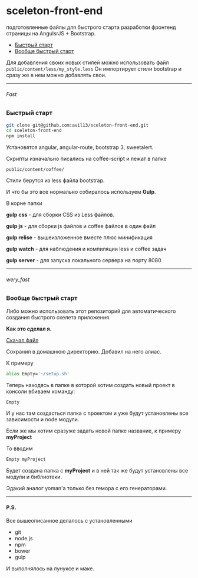 # sceleton-front-end

подготовленные файлы для быстрого старта разработки фронтенд страницы на AngulsrJS + Bootstrap.

* [Быстрый старт](#fast)
* [Вообще быстрый старт](#wery_fast)


Для добавления своих новых стилей можно использовать файл `public/content/less/my_style.less`
Он импортирует стили bootstrap и сразу же в нем можно добавлять свои.

* * *

###### Fast
### Быстрый старт

```bash
git clone git@github.com:avil13/sceleton-front-end.git
cd sceleton-front-end
npm install

```

Установятся angular, angular-route, bootstrap 3, sweetalert.

Скрипты изначально писались на coffee-script и лежат в папке
```
public/content/coffee/
```

Стили берутся из less файла bootstrap.

И что бы это все нормально собиралось используем **Gulp**.

В корне папки

**gulp css** - для сборки CSS из Less файлов.

**gulp js** - для сборки js файлов и coffee файлов в один файл

**gulp relise** - вышеизложенное вместе плюс минификация

**gulp watch** - для наблюдения и  компиляции less и coffee задач

**gulp server** - для запуска локального сервера на порту 8080


* * *

###### wery_fast

### Вообще быстрый старт


Либо можно использовать этот репозиторий для автоматического создания быстрого скелета приложения.

**Как это сделал я.**

[Скачал файл](https://raw.githubusercontent.com/avil13/sceleton-front-end/master/setup.sh)

Сохранил в домашнюю директорию. Добавил на него алиас.

К примеру

```bash
alias Empty='~/setup.sh'
```

Теперь находясь в папке в которой хотим создать новый проект в консоли вбиваем команду:

```bash
Empty
```

И у нас там создасться папка с проектом и уже будут установлены все зависимости и node модули.


Если же мы хотим сразуже задать новой папке название, к примеру **myProject**

То вводим

```bash
Empty myProject
```

Будет создана папка с **myProject** и в ней так же будут установлены все модули и библиотеки.


Эдакий аналог yoman'a только без гемора с его генераторами.


* * *

#### P.S.

Все вышеописанное делалось с установленными

* git
* node.js
* npm
* bower
* gulp

И выполнялось на лунуксе и маке.









